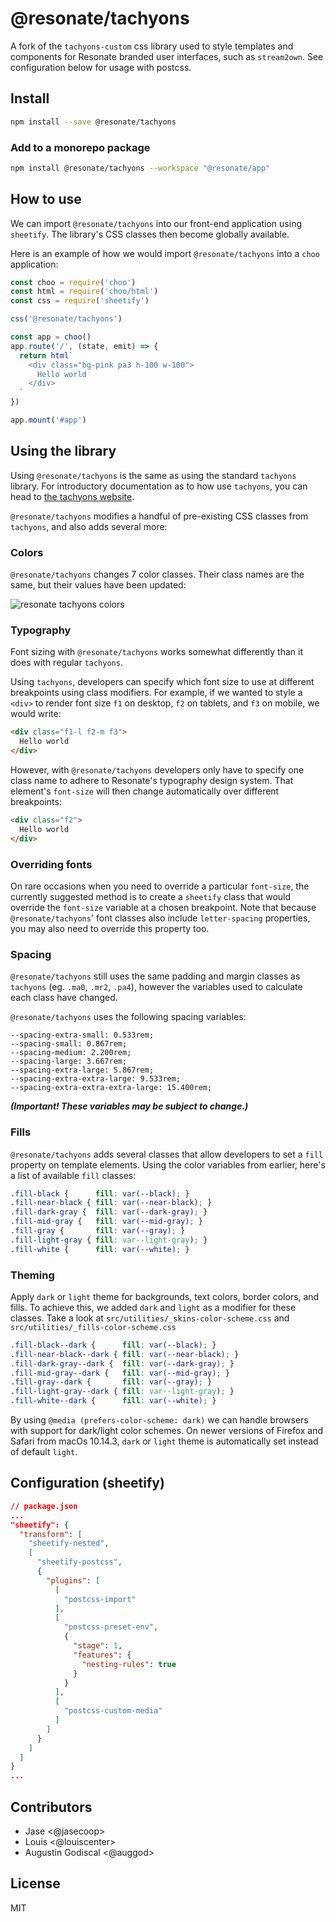 # @resonate/tachyons

A fork of the `tachyons-custom` css library used to style templates and components for Resonate branded user interfaces, such as `stream2own`.
See configuration below for usage with postcss.

## Install

```sh
npm install --save @resonate/tachyons
```

### Add to a monorepo package

```sh
npm install @resonate/tachyons --workspace "@resonate/app"
```

## How to use
We can import `@resonate/tachyons` into our front-end application using `sheetify`. The library's CSS classes then become globally available.

Here is an example of how we would import `@resonate/tachyons` into a `choo` application:

```js
const choo = require('choo')
const html = require('choo/html')
const css = require('sheetify')

css('@resonate/tachyons')

const app = choo()
app.route('/', (state, emit) => {
  return html`
    <div class="bg-pink pa3 h-100 w-100">
      Hello world
    </div>
  `
})

app.mount('#app')
```

## Using the library
Using `@resonate/tachyons` is the same as using the standard `tachyons` library. For introductory documentation as to how use `tachyons`, you can head to [the tachyons website](https://tachyons.io/).

`@resonate/tachyons` modifies a handful of pre-existing CSS classes from `tachyons`, and also adds several more:

### Colors
`@resonate/tachyons` changes 7 color classes. Their class names are the same, but their values have been updated:

![resonate tachyons colors](images/colors.png)

### Typography
Font sizing with `@resonate/tachyons` works somewhat differently than it does with regular `tachyons`.

Using `tachyons`, developers can specify which font size to use at different breakpoints using class modifiers. For example, if we wanted to style a `<div>` to render font size `f1` on desktop, `f2` on tablets, and `f3` on mobile, we would write:

```html
<div class="f1-l f2-m f3">
  Hello world
</div>
```

However, with `@resonate/tachyons` developers only have to specify one class name to adhere to Resonate's typography design system. That element's `font-size` will then change automatically over different breakpoints:

```html
<div class="f2">
  Hello world
</div>
```

### Overriding fonts
On rare occasions when you need to override a particular `font-size`, the currently suggested method is to create a `sheetify` class that would override the `font-size` variable at a chosen breakpoint. Note that because `@resonate/tachyons`' font classes also include `letter-spacing` properties, you may also need to override this property too.

### Spacing
`@resonate/tachyons` still uses the same padding and margin classes as `tachyons` (eg. `.ma0`, `.mr2`, `.pa4`), however the variables used to calculate each class have changed.

`@resonate/tachyons` uses the following spacing variables:
```
--spacing-extra-small: 0.533rem;
--spacing-small: 0.867rem;
--spacing-medium: 2.200rem;
--spacing-large: 3.667rem;
--spacing-extra-large: 5.867rem;
--spacing-extra-extra-large: 9.533rem;
--spacing-extra-extra-extra-large: 15.400rem;
```

***(Important! These variables may be subject to change.)***

### Fills
`@resonate/tachyons` adds several classes that allow developers to set a `fill` property on template elements. Using the color variables from earlier, here's a list of available `fill` classes:

```css
.fill-black {      fill: var(--black); }
.fill-near-black { fill: var(--near-black); }
.fill-dark-gray {  fill: var(--dark-gray); }
.fill-mid-gray {   fill: var(--mid-gray); }
.fill-gray {       fill: var(--gray); }
.fill-light-gray { fill: var--light-gray); }
.fill-white {      fill: var(--white); }
```

### Theming

Apply `dark` or `light` theme for backgrounds, text colors, border colors, and fills.
To achieve this, we added `dark` and `light` as a modifier for these classes.
Take a look at `src/utilities/_skins-color-scheme.css` and `src/utilities/_fills-color-scheme.css`

```css
.fill-black--dark {      fill: var(--black); }
.fill-near-black--dark { fill: var(--near-black); }
.fill-dark-gray--dark {  fill: var(--dark-gray); }
.fill-mid-gray--dark {   fill: var(--mid-gray); }
.fill-gray--dark {       fill: var(--gray); }
.fill-light-gray--dark { fill: var--light-gray); }
.fill-white--dark {      fill: var(--white); }
```

By using `@media (prefers-color-scheme: dark)` we can handle browsers with support for dark/light color schemes.
On newer versions of Firefox and Safari from macOs 10.14.3, `dark` or `light` theme is automatically set instead of default `light`.

## Configuration (sheetify)

```json
// package.json
...
"sheetify": {
  "transform": [
    "sheetify-nested",
    [
      "sheetify-postcss",
      {
        "plugins": [
          [
            "postcss-import"
          ],
          [
            "postcss-preset-env",
            {
              "stage": 1,
              "features": {
                "nesting-rules": true
              }
            }
          ],
          [
            "postcss-custom-media"
          ]
        ]
      }
    ]
  ]
}
...
```

## Contributors

- Jase <@jasecoop>
- Louis <@louiscenter>
- Augustin Godiscal <@auggod>

## License

MIT
